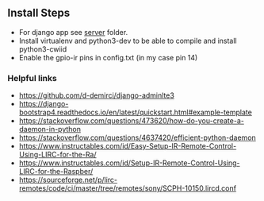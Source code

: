 ## Install Steps
- For django app see [server](server/readme.md) folder.
- Install virtualenv and python3-dev to be able to compile and install python3-cwiid
- Enable the gpio-ir pins in config.txt (in my case pin 14)


### Helpful links
- https://github.com/d-demirci/django-adminlte3
- https://django-bootstrap4.readthedocs.io/en/latest/quickstart.html#example-template
- https://stackoverflow.com/questions/473620/how-do-you-create-a-daemon-in-python
- https://stackoverflow.com/questions/4637420/efficient-python-daemon
- https://www.instructables.com/id/Easy-Setup-IR-Remote-Control-Using-LIRC-for-the-Ra/
- https://www.instructables.com/id/Setup-IR-Remote-Control-Using-LIRC-for-the-Raspber/
- https://sourceforge.net/p/lirc-remotes/code/ci/master/tree/remotes/sony/SCPH-10150.lircd.conf
